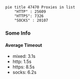 
```mermaid
pie title 47470 Proxies in list
    "HTTP" : 25609
    "HTTPS": 7326
    "SOCKS" : 20107
```

### Some Info
#### Average Timeout

- mixed: 3.1s
- http: 1.5s
- https: 8.5s
- socks: 6.2s
